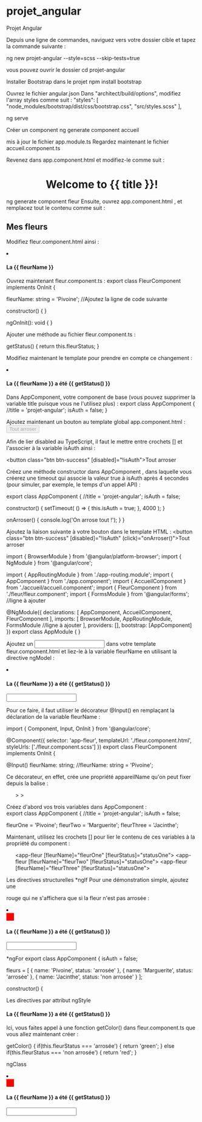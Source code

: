 # projet_angular
 Projet Angular

Depuis une ligne de commandes, naviguez vers votre dossier cible et tapez la commande suivante :

ng new projet-angular --style=scss --skip-tests=true

vous pouvez ouvrir le dossier
cd projet-angular

Installer Bootstrap dans le projet
npm install bootstrap

Ouvrez le fichier angular.json
Dans "architect/build/options", modifiez l'array  styles  comme suit :
            "styles": [
              "node_modules/bootstrap/dist/css/bootstrap.css",
              "src/styles.scss"
            ],

ng serve

Créer un component
ng generate component accueil

mis à jour le fichier  app.module.ts
Regardez maintenant le fichier  accueil.component.ts

Revenez dans  app.component.html  et modifiez-le comme suit :
<div style="text-align:center">
  <h1>
    Welcome to {{ title }}!
  </h1>
</div>
<app-accueil></app-accueil>

ng generate component fleur
Ensuite, ouvrez  app.component.html , et remplacez tout le contenu comme suit :
<div class="container">
  <div class="row">
    <div class="col-xs-12">
      <h2>Mes fleurs</h2>
      <ul class="list-group">
        <app-fleur></app-fleur>
        <app-fleur></app-fleur>
        <app-fleur></app-fleur>
      </ul>
    </div>
  </div>
</div>

Modifiez  fleur.component.html  ainsi :
<li class="list-group-item">
    <h4>La {{ fleurName }}</h4>
</li>

Ouvrez maintenant  fleur.component.ts  : 
export class FleurComponent implements OnInit {

  fleurName: string = 'Pivoine'; //Ajoutez la ligne de code suivante

  constructor() { }

  ngOnInit(): void {
  }

Ajouter une méthode au fichier fleur.component.ts  :

getStatus() {
    return this.fleurStatus;
}

Modifiez maintenant le template pour prendre en compte ce changement :

<li class="list-group-item">
    <h4>La {{ fleurName }} a été {{ getStatus() }}</h4>
</li>

Dans  AppComponent, votre component de base (vous pouvez supprimer la variable title puisque vous ne l'utilisez plus) :
export class AppComponent {
  //title = 'projet-angular';
  isAuth = false;
}

Ajoutez maintenant un bouton au template global  app.component.html :
<button class="btn btn-success" disabled>Tout arroser</button>

Afin de lier disabled au TypeScript, il faut le mettre entre crochets [] et l'associer à la variable isAuth ainsi :

<button class="btn btn-success" [disabled]="!isAuth">Tout arroser</button>

Créez une méthode  constructor  dans  AppComponent , dans laquelle vous créerez une timeout qui associe la valeur  true à isAuth  après 4 secondes (pour simuler, par exemple, le temps d'un appel API) :

export class AppComponent {
  //title = 'projet-angular';
  isAuth = false;

  constructor() {
    setTimeout(
      () => {
        this.isAuth = true;
      }, 4000
    ); 
  }

  onArroser() {
    console.log('On arrose tout !');
  }
}


Ajoutez la liaison suivante à votre bouton dans le template HTML :
<button class="btn btn-success" 
              [disabled]="!isAuth" 
              (click)="onArroser()">Tout arroser</button>


import { BrowserModule } from '@angular/platform-browser';
import { NgModule } from '@angular/core';

import { AppRoutingModule } from './app-routing.module';
import { AppComponent } from './app.component';
import { AccueilComponent } from './accueil/accueil.component';
import { FleurComponent } from './fleur/fleur.component';
import { FormsModule } from '@angular/forms'; //ligne à ajouter

@NgModule({
  declarations: [
    AppComponent,
    AccueilComponent,
    FleurComponent
  ],
  imports: [
    BrowserModule,
    AppRoutingModule,
    FormsModule //ligne à ajouter
  ],
  providers: [],
  bootstrap: [AppComponent]
})
export class AppModule { }

Ajoutez un <input> dans votre template  fleur.component.html et liez-le à la variable  fleurName  en utilisant la directive  ngModel :

<li class="list-group-item">
    <h4>La {{ fleurName }} a été {{ getStatus() }}</h4>
    <input type="text" class="form-control" [(ngModel)]="fleurName">
</li>

Pour ce faire, il faut utiliser le décorateur  @Input()  en remplaçant la déclaration de la variable fleurName :

import { Component, Input, OnInit } from '@angular/core';

@Component({
  selector: 'app-fleur',
  templateUrl: './fleur.component.html',
  styleUrls: ['./fleur.component.scss']
})
export class FleurComponent implements OnInit {

  @Input() fleurName: string;
  //fleurName: string = 'Pivoine';

Ce décorateur, en effet, crée une propriété  appareilName  qu'on peut fixer depuis la balise  <app-fleur> :
  <ul class="list-group">
        <app-fleur fleurName="Pivoine"></app-fleur>
        <app-fleur fleurName="Marguerite"></app-fleur>>
        <app-fleur fleurName="Jacinthe"></app-fleur>>
  </ul>

Créez d'abord vos trois variables dans AppComponent :  
export class AppComponent {
  //title = 'projet-angular';
  isAuth = false;

  fleurOne = 'Pivoine';
  fleurTwo = 'Marguerite';
  fleurThree = 'Jacinthe';

Maintenant, utilisez les crochets  []  pour lier le contenu de ces variables à la propriété du component :
      <ul class="list-group">
        <app-fleur [fleurName]="fleurOne" [fleurStatus]="statusOne"></app-fleur>
        <app-fleur [fleurName]="fleurTwo" [fleurStatus]="statusOne"></app-fleur>
        <app-fleur [fleurName]="fleurThree" [fleurStatus]="statusOne"></app-fleur>
      </ul>

Les directives structurelles
*ngIf
Pour une démonstration simple, ajoutez une  <div>  rouge qui ne s'affichera que si la fleur n'est pas arrosée :

<li class="list-group-item">
    <div style="width:20px;height:20px;background-color:red;" 
       *ngIf="fleurStatus === 'non arrosée'"></div>
    <h4>La {{ fleurName }} a été {{ getStatus() }}</h4>
    <input type="text" class="form-control" [(ngModel)]="fleurName">
</li>

*ngFor
export class AppComponent {
  isAuth = false;

  fleurs = [
    {
      name: 'Pivoine',
      status: 'arrosée'
    },
    {
      name: 'Marguerite',
      status: 'arrosée'
    },
    {
      name: 'Jacinthe',
      status: 'non arrosée'
    }
  ];

  constructor() {

  <ul class="list-group">
        <app-fleur  *ngFor="let fleur of fleurs"
                       [fleurName]="fleur.name"
                       [fleurStatus]="fleur.status"></app-fleur>    
  </ul>

  Les directives par attribut
  ngStyle
 <h4 [ngStyle]="{color: getColor()}">La {{ fleurName }} a été {{ getStatus() }}</h4>

 Ici, vous faites appel à une fonction getColor() dans  fleur.component.ts  que vous allez maintenant créer :

   getColor() {
    if(this.fleurStatus === 'arrosée') {
      return 'green';
    } else if(this.fleurStatus === 'non arrosée') {
      return 'red';
    }


ngClass
<li [ngClass]="{'list-group-item': true,
                'list-group-item-success': fleurStatus === 'arrosée',
                'list-group-item-danger': fleurStatus === 'non arrosée'}">
    <div style="width:20px;height:20px;background-color:red;" 
       *ngIf="fleurStatus === 'non arrosée'"></div>
    <!--<h4>La {{ fleurName }} a été {{ getStatus() }}</h4>-->
    <h4 [ngStyle]="{color: getColor()}">La {{ fleurName }} a été {{ getStatus() }}</h4>
    <input type="text" class="form-control" [(ngModel)]="fleurName">
</li>